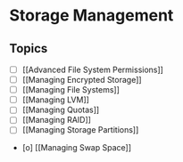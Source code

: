 # Storage Management

## Topics

- [ ] [[Advanced File System Permissions]]
- [ ] [[Managing Encrypted Storage]]
- [ ] [[Managing File Systems]]
- [ ] [[Managing LVM]]
- [ ] [[Managing Quotas]]
- [ ] [[Managing RAID]]
- [ ] [[Managing Storage Partitions]]
- [o] [[Managing Swap Space]]
